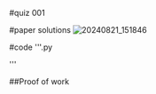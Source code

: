 #quiz 001


#paper solutions
![20240821_151846](https://github.com/user-attachments/assets/57c11eaf-08a4-42b2-aabb-37274d857cda)

#code
'''.py

'''

##Proof of work
